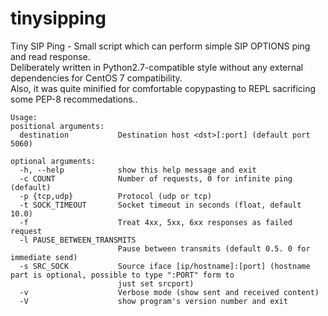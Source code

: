 # tinysipping
Tiny SIP Ping - Small script which can perform simple SIP OPTIONS ping and read 
response.  
Deliberately written in Python2.7-compatible style without any external 
dependencies for CentOS 7 compatibility.  
Also, it was quite minified for comfortable
copypasting to REPL sacrificing some PEP-8 recommedations..    

```
Usage: 
positional arguments:
  destination           Destination host <dst>[:port] (default port 5060)

optional arguments:
  -h, --help            show this help message and exit
  -c COUNT              Number of requests, 0 for infinite ping (default)
  -p {tcp,udp}          Protocol (udp or tcp)
  -t SOCK_TIMEOUT       Socket timeout in seconds (float, default 10.0)
  -f                    Treat 4xx, 5xx, 6xx responses as failed request
  -l PAUSE_BETWEEN_TRANSMITS
                        Pause between transmits (default 0.5. 0 for immediate send)
  -s SRC_SOCK           Source iface [ip/hostname]:[port] (hostname part is optional, possible to type ":PORT" form to
                        just set srcport)
  -v                    Verbose mode (show sent and received content)
  -V                    show program's version number and exit
```